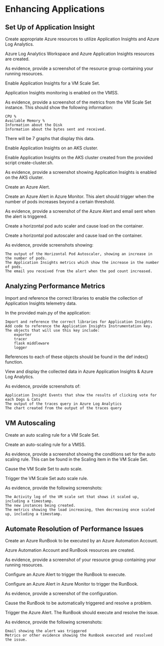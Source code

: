 # Enhancing Applications

## Set Up of Application Insight

Create appropriate Azure resources to utilize Application Insights and Azure Log Analytics.
	

Azure Log Analytics Workspace and Azure Application Insights resources are created.

As evidence, provide a screenshot of the resource group containing your running resources.

Enable Application Insights for a VM Scale Set.
	

Application Insights monitoring is enabled on the VMSS.

As evidence, provide a screenshot of the metrics from the VM Scale Set instance. This should show the following information:

    CPU %
    Available Memory %
    Information about the Disk
    Information about the bytes sent and received.

There will be 7 graphs that display this data.

Enable Application Insights on an AKS cluster.
	

Enable Application Insights on the AKS cluster created from the provided script create-cluster.sh.

As evidence, provide a screenshot showing Application Insights is enabled on the AKS cluster.

Create an Azure Alert.
	

Create an Azure Alert in Azure Monitor. This alert should trigger when the number of pods increases beyond a certain threshold.

As evidence, provide a screenshot of the Azure Alert and email sent when the alert is triggered.

Create a horizontal pod auto scaler and cause load on the container.
	

Create a horizontal pod autoscaler and cause load on the container.

As evidence, provide screenshots showing:

    The output of the Horizontal Pod Autoscaler, showing an increase in the number of pods.
    The Application Insights metrics which show the increase in the number of pods.
    The email you received from the alert when the pod count increased.

## Analyzing Performance Metrics

Import and reference the correct libraries to enable the collection of Application Insights telemetry data.
	

In the provided main.py of the application:

    Import and reference the correct libraries for Application Insights
    Add code to reference the Application Insights Instrumentation key. The objects that will use this key include:
        exporter
        tracer
        flask middleware
        logger

References to each of these objects should be found in the def index() function.

View and display the collected data in Azure Application Insights & Azure Log Analytics.
	

As evidence, provide screenshots of:

    Application Insight Events that show the results of clicking vote for each Dogs & Cats
    The output of the traces query in Azure Log Analytics
    The chart created from the output of the traces query

## VM Autoscaling

Create an auto scaling rule for a VM Scale Set.
	

Create an auto-scaling rule for a VMSS.

As evidence, provide a screenshot showing the conditions set for the auto scaling rule. This can be found in the Scaling item in the VM Scale Set.

Cause the VM Scale Set to auto scale.
	

Trigger the VM Scale Set auto scale rule.

As evidence, provide the following screenshots:

    The Activity log of the VM scale set that shows it scaled up, including a timestamp.
    The new instances being created.
    The metrics showing the load increasing, then decreasing once scaled up, including a timestamp.

## Automate Resolution of Performance Issues

Create an Azure RunBook to be executed by an Azure Automation Account.
	

Azure Automation Account and RunBook resources are created.

As evidence, provide a screenshot of your resource group containing your running resources.

Configure an Azure Alert to trigger the RunBook to execute.
	

Configure an Azure Alert in Azure Monitor to trigger the RunBook.

As evidence, provide a screenshot of the configuration.

Cause the RunBook to be automatically triggered and resolve a problem.
	

Trigger the Azure Alert. The RunBook should execute and resolve the issue.

As evidence, provide the following screenshots:

    Email showing the alert was triggered
    Metrics or other evidence showing the RunBook executed and resolved the issue.


